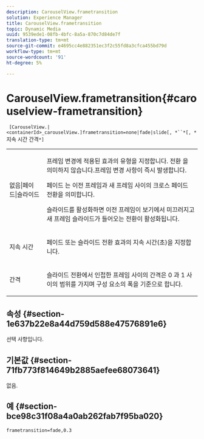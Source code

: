 ```yaml
---
description: CarouselView.frametransition
solution: Experience Manager
title: CarouselView.frametransition
topic: Dynamic Media
uuid: 9539ede1-08fb-4bfc-8a5a-870c7d84de7f
translation-type: tm+mt
source-git-commit: e4695cc4e882351ec3f2c55fd8a3cfca455bd79d
workflow-type: tm+mt
source-wordcount: '91'
ht-degree: 5%

---
```



# CarouselView.frametransition{#carouselview-frametransition}

` [CarouselView.|<containerId>_carouselView.]frametransition=none|fade|slide[, *``*[, *`지속 시간 간격`*]`

<table id="table_D5992FCFF26046079089652B211BB6C5"> 
 <tbody> 
  <tr> 
   <td colname="col1"> <p> <span class="codeph"> 없음|페이드|슬라이드  </span> </p> </td> 
   <td colname="col2"> <p>프레임 변경에 적용된 효과의 유형을 지정합니다. <span class="codeph"> 전환 </span> 을 의미하지 않습니다.프레임 변경 사항이 즉시 발생합니다. </p> <p> <span class="codeph"> 페이드 </span> 는 이전 프레임과 새 프레임 사이의 크로스 페이드 전환을 의미합니다. </p> <p> <span class="codeph"> 슬라이드를  </span> 활성화하면 이전 프레임이 보기에서 미끄러지고 새 프레임 슬라이드가 들어오는 전환이 활성화됩니다. </p> </td> 
  </tr> 
  <tr> 
   <td colname="col1"> <p> <span class="codeph"> <span class="varname"> 지속 시간  </span> </span> </p> </td> 
   <td colname="col2"> <p><span class="codeph"> 페이드 </span> 또는 <span class="codeph"> 슬라이드 </span> 전환 효과의 지속 시간(초)을 지정합니다. </p> </td> 
  </tr> 
  <tr> 
   <td colname="col1"> <p> <span class="codeph"> <span class="varname"> 간격  </span> </span> </p> </td> 
   <td colname="col2"> <p><span class="codeph"> 슬라이드 </span> 전환에서 인접한 프레임 사이의 간격은 <span class="codeph"> 0 </span>과 <span class="codeph"> 1 </span> 사이의 범위를 가지며 구성 요소의 폭을 기준으로 합니다. </p> </td> 
  </tr> 
 </tbody> 
</table>

## 속성 {#section-1e637b22e8a44d759d588e47576891e6}

선택 사항입니다.

## 기본값 {#section-71fb773f814649b2885aefee68073641}

없음.

## 예 {#section-bce98c31f08a4a0ab262fab7f95ba020}

`frametransition=fade,0.3`
